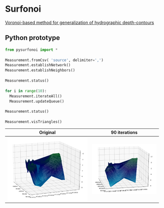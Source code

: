 # Surfonoi
[Voronoi-based method for generalization of hydrographic depth-contours](https://3d.bk.tudelft.nl/rypeters/pdfs/14marinegeo.pdf)

## Python prototype

```python
from pysurfonoi import *

Measurement.fromCsv( 'source', delimiter=',')
Measurement.establishNetwork()
Measurement.establishNeighbors()

Measurement.status()

for i in range(10):
  Measurement.iterateAll()
  Measurement.updateQueue()

Measurement.status()

Measurement.visTriangles()
```

Original             |  90 iterations
:-------------------------:|:-------------------------:
![](https://raw.githubusercontent.com/willemvanopstal/Surfonoi/proto/original.PNG)  |  ![](https://raw.githubusercontent.com/willemvanopstal/Surfonoi/proto/90_iterations.PNG)
